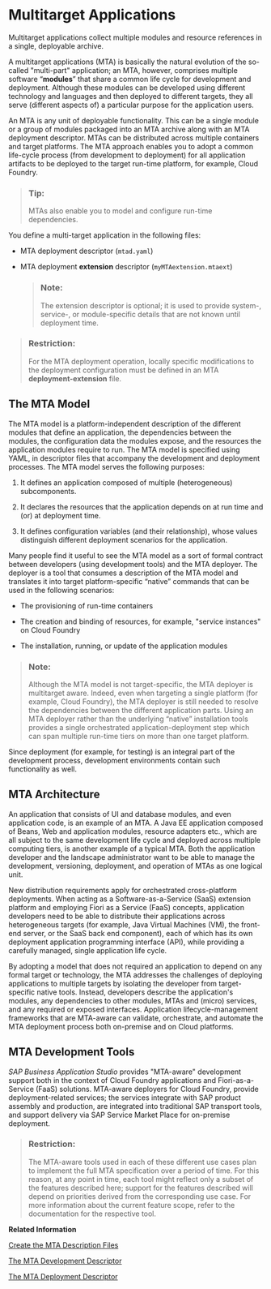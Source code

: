 <!-- loio8b55a61e4ecc4a8d951d3b4f043e8349 -->

# Multitarget Applications

Multitarget applications collect multiple modules and resource references in a single, deployable archive.

A multitarget applications \(MTA\) is basically the natural evolution of the so-called "multi-part" application; an MTA, however, comprises multiple software “**modules**” that share a common life cycle for development and deployment. Although these modules can be developed using different technology and languages and then deployed to different targets, they all serve \(different aspects of\) a particular purpose for the application users.

An MTA is any unit of deployable functionality. This can be a single module or a group of modules packaged into an MTA archive along with an MTA deployment descriptor. MTAs can be distributed across multiple containers and target platforms. The MTA approach enables you to adopt a common life-cycle process \(from development to deployment\) for all application artifacts to be deployed to the target run-time platform, for example, Cloud Foundry.

> ### Tip:  
> MTAs also enable you to model and configure run-time dependencies.

You define a multi-target application in the following files:

-   MTA deployment descriptor \(`mtad.yaml`\)
-   MTA deployment **extension** descriptor \(`myMTAextension.mtaext`\)

    > ### Note:  
    > The extension descriptor is optional; it is used to provide system-, service-, or module-specific details that are not known until deployment time.


> ### Restriction:  
> For the MTA deployment operation, locally specific modifications to the deployment configuration must be defined in an MTA **deployment-extension** file.



<a name="loio8b55a61e4ecc4a8d951d3b4f043e8349__section_k5b_f3b_b1b"/>

## The MTA Model

The MTA model is a platform-independent description of the different modules that define an application, the dependencies between the modules, the configuration data the modules expose, and the resources the application modules require to run. The MTA model is specified using YAML, in descriptor files that accompany the development and deployment processes. The MTA model serves the following purposes:

1.  It defines an application composed of multiple \(heterogeneous\) subcomponents.

2.  It declares the resources that the application depends on at run time and \(or\) at deployment time.

3.  It defines configuration variables \(and their relationship\), whose values distinguish different deployment scenarios for the application.


Many people find it useful to see the MTA model as a sort of formal contract between developers \(using development tools\) and the MTA deployer. The deployer is a tool that consumes a description of the MTA model and translates it into target platform-specific “native” commands that can be used in the following scenarios:

-   The provisioning of run-time containers

-   The creation and binding of resources, for example, "service instances" on Cloud Foundry

-   The installation, running, or update of the application modules


> ### Note:  
> Although the MTA model is not target-specific, the MTA deployer is multitarget aware. Indeed, even when targeting a single platform \(for example, Cloud Foundry\), the MTA deployer is still needed to resolve the dependencies between the different application parts. Using an MTA deployer rather than the underlying “native” installation tools provides a single orchestrated application-deployment step which can span multiple run-time tiers on more than one target platform.

Since deployment \(for example, for testing\) is an integral part of the development process, development environments contain such functionality as well.



<a name="loio8b55a61e4ecc4a8d951d3b4f043e8349__section_jfj_q2b_b1b"/>

## MTA Architecture

An application that consists of UI and database modules, and even application code, is an example of an MTA. A Java EE application composed of Beans, Web and application modules, resource adapters etc., which are all subject to the same development life cycle and deployed across multiple computing tiers, is another example of a typical MTA. Both the application developer and the landscape administrator want to be able to manage the development, versioning, deployment, and operation of MTAs as one logical unit.

New distribution requirements apply for orchestrated cross-platform deployments. When acting as a Software-as-a-Service \(SaaS\) extension platform and employing Fiori as a Service \(FaaS\) concepts, application developers need to be able to distribute their applications across heterogeneous targets \(for example, Java Virtual Machines \(VM\), the front-end server, or the SaaS back end component\), each of which has its own deployment application programming interface \(API\), while providing a carefully managed, single application life cycle.

By adopting a model that does not required an application to depend on any formal target or technology, the MTA addresses the challenges of deploying applications to multiple targets by isolating the developer from target-specific native tools. Instead, developers describe the application's modules, any dependencies to other modules, MTAs and \(micro\) services, and any required or exposed interfaces. Application lifecycle-management frameworks that are MTA-aware can validate, orchestrate, and automate the MTA deployment process both on-premise and on Cloud platforms.



<a name="loio8b55a61e4ecc4a8d951d3b4f043e8349__section_tql_cgb_b1b"/>

## MTA Development Tools

*SAP Business Application Studio* provides "MTA-aware" development support both in the context of Cloud Foundry applications and Fiori-as-a-Service \(FaaS\) solutions. MTA-aware deployers for Cloud Foundry, provide deployment-related services; the services integrate with SAP product assembly and production, are integrated into traditional SAP transport tools, and support delivery via SAP Service Market Place for on-premise deployment.

> ### Restriction:  
> The MTA-aware tools used in each of these different use cases plan to implement the full MTA specification over a period of time. For this reason, at any point in time, each tool might reflect only a subset of the features described here; support for the features described will depend on priorities derived from the corresponding use case. For more information about the current feature scope, refer to the documentation for the respective tool.

**Related Information**  


[Create the MTA Description Files](create-the-mta-description-files-ebb42ef.md "Multi-target applications are defined in multiple descriptor files.")

[The MTA Development Descriptor](the-mta-development-descriptor-4486ada.md "Multi-target applications are defined in a design-time development descriptor.")

[The MTA Deployment Descriptor](the-mta-deployment-descriptor-33548a7.md "Description of the deployment options for a multitarget application.")

